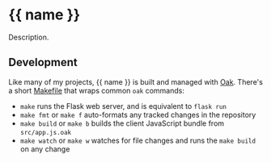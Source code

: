 # {{ name }}

Description.

## Development

Like many of my projects, {{ name }} is built and managed with [Oak](https://oaklang.org/). There's a short [Makefile](Makefile) that wraps common `oak` commands:

- `make` runs the Flask web server, and is equivalent to `flask run`
- `make fmt` or `make f` auto-formats any tracked changes in the repository
- `make build` or `make b` builds the client JavaScript bundle from `src/app.js.oak`
- `make watch` or `make w` watches for file changes and runs the `make build` on any change

